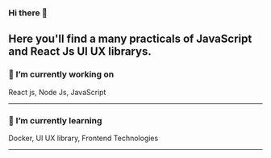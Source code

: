 ### Hi there 👋
Here you'll find a many practicals of JavaScript and React Js UI UX librarys. 
---
### 🔭 I’m currently working on
React js, Node Js, JavaScript

---
### 🌱 I’m currently learning
Docker, UI UX library, Frontend Technologies

---
<!-- ### 📢 Find me elsewhere

Here are some ideas to get you started:

- 🔭 I’m currently working on ...
- 🌱 I’m currently learning ...
- 👯 I’m looking to collaborate on ...
- 🤔 I’m looking for help with ...
- 💬 Ask me about ...
- 📫 How to reach me: ...
- 😄 Pronouns: ...
- ⚡ Fun fact: ...
 -->
